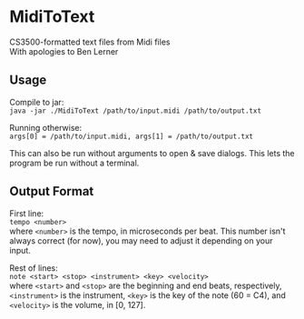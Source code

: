 # MidiToText
CS3500-formatted text files from Midi files  
With apologies to Ben Lerner

## Usage
Compile to jar:  
`java -jar ./MidiToText /path/to/input.midi /path/to/output.txt` 

Running otherwise:  
`args[0] = /path/to/input.midi, args[1] = /path/to/output.txt`  

This can also be run without arguments to open & save dialogs. This lets the program be run without
a terminal.

## Output Format
First line:  
`tempo <number>`  
where `<number>` is the tempo, in microseconds per beat.
This number isn't always correct (for now), you may need to adjust it depending on your input.

Rest of lines:  
`note <start> <stop> <instrument> <key> <velocity>`  
where `<start>` and `<stop>` are the beginning and end beats, respectively, `<instrument>` is the
instrument, `<key>` is the key of the note (60 = C4), and `<velocity>` is the volume, in [0, 127].

